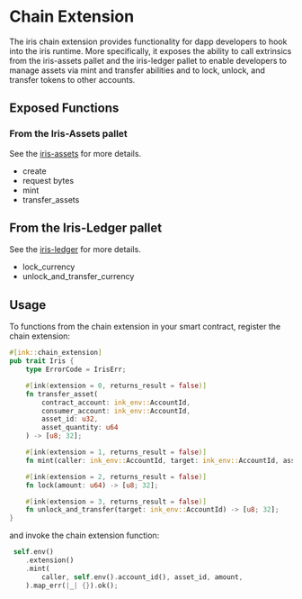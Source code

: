 # Chain Extension

The iris chain extension provides functionality for dapp developers to hook into the iris runtime. More specifically, it exposes the ability to call extrinsics from the iris-assets pallet and the iris-ledger pallet to enable developers to manage assets via mint and transfer abilities and to lock, unlock, and transfer tokens to other accounts.

## Exposed Functions

### From the Iris-Assets pallet

See the [iris-assets](./pallets_iris_assets.md) for more details.

- create
- request bytes
- mint
- transfer_assets

## From the Iris-Ledger pallet

See the [iris-ledger](./pallets_iris_ledger.md) for more details.

- lock_currency
- unlock_and_transfer_currency

## Usage

To functions from the chain extension in your smart contract, register the chain extension:

``` rust
#[ink::chain_extension]
pub trait Iris {
    type ErrorCode = IrisErr;

    #[ink(extension = 0, returns_result = false)]
    fn transfer_asset(
        contract_account: ink_env::AccountId, 
        consumer_account: ink_env::AccountId, 
        asset_id: u32, 
        asset_quantity: u64
    ) -> [u8; 32];

    #[ink(extension = 1, returns_result = false)]
    fn mint(caller: ink_env::AccountId, target: ink_env::AccountId, asset_id: u32, amount: u64) -> [u8; 32];

    #[ink(extension = 2, returns_result = false)]
    fn lock(amount: u64) -> [u8; 32];

    #[ink(extension = 3, returns_result = false)]
    fn unlock_and_transfer(target: ink_env::AccountId) -> [u8; 32];
} 
```

and invoke the chain extension function:

``` rust
 self.env()
    .extension()
    .mint(
        caller, self.env().account_id(), asset_id, amount,
    ).map_err(|_| {}).ok();
```
